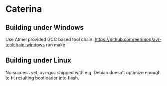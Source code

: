 # Caterina

## Building under Windows
Use Atmel provided GCC based tool chain: https://github.com/eerimoq/avr-toolchain-windows
run make

## Building under Linux
No success yet, avr-gcc shipped with e.g. Debian doesn't optimize enough to fit resulting bootloader into flash.